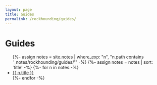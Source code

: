 ```yaml
---
layout: page
title: Guides
permalink: /rockhounding/guides/
---
```


<h1>Guides</h1>

<ul>
  {%- assign notes = site.notes | where_exp: "n", "n.path contains '_notes/rockhounding/guides/'" -%}
  {%- assign notes = notes | sort: 'title' -%}
  {%- for n in notes -%}
    <li><a class="internal-link" href="{{ n.url | relative_url }}">{{ n.title }}</a></li>
  {%- endfor -%}
</ul>
